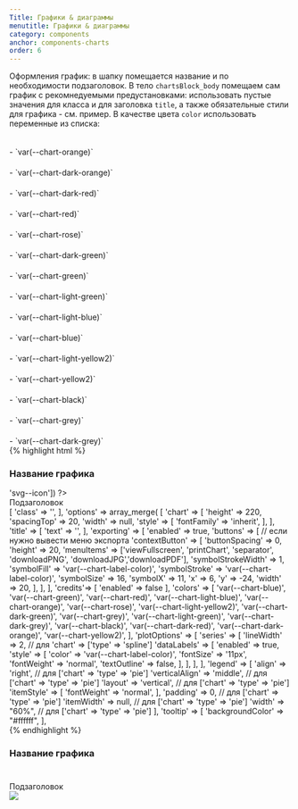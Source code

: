 ```yaml
---
Title: Графики & диаграммы
menutitle: Графики & диаграммы
category: components
anchor: components-charts
order: 6
---
```


Оформления график: в шапку помещается название и по необходимости подзаголовок. В тело `chartsBlock_body` помещаем сам график с рекомнедуемыми предустановками:
использовать пустые значения для класса и для заголовка `title`, а также обязательные стили для графика - см. пример.
В качестве цвета `color` использовать переменные из списка:
<div class="row">
<div class="col-sm-6"><div class="mb-10"><div class="d-inline-block chartsBlock"><span style="width:20px; height:20px;display:inline-block; background-color: var(--chart-orange)"></span></div> - `var(--chart-orange)`</div></div>
<div class="col-sm-6"><div class="mb-10"><div class="d-inline-block chartsBlock"><span style="width:20px; height:20px;display:inline-block; background-color: var(--chart-dark-orange)"></span></div> - `var(--chart-dark-orange)`</div></div>
<div class="col-sm-6"><div class="mb-10"><div class="d-inline-block chartsBlock"><span style="width:20px; height:20px;display:inline-block; background-color: var(--chart-dark-red)"></span></div> - `var(--chart-dark-red)`</div></div>
<div class="col-sm-6"><div class="mb-10"><div class="d-inline-block chartsBlock"><span style="width:20px; height:20px;display:inline-block; background-color: var(--chart-red)"></span></div> - `var(--chart-red)`</div></div>
<div class="col-sm-6"><div class="mb-10"><div class="d-inline-block chartsBlock"><span style="width:20px; height:20px;display:inline-block; background-color: var(--chart-rose)"></span></div> - `var(--chart-rose)`</div></div>
<div class="col-sm-6"><div class="mb-10"><div class="d-inline-block chartsBlock"><span style="width:20px; height:20px;display:inline-block; background-color: var(--chart-dark-green)"></span></div> - `var(--chart-dark-green)`</div></div>
<div class="col-sm-6"><div class="mb-10"><div class="d-inline-block chartsBlock"><span style="width:20px; height:20px;display:inline-block; background-color: var(--chart-green)"></span></div> - `var(--chart-green)`</div></div>
<div class="col-sm-6"><div class="mb-10"><div class="d-inline-block chartsBlock"><span style="width:20px; height:20px;display:inline-block; background-color: var(--chart-light-green)"></span></div> - `var(--chart-light-green)`</div></div>
<div class="col-sm-6"><div class="mb-10"><div class="d-inline-block chartsBlock"><span style="width:20px; height:20px;display:inline-block; background-color: var(--chart-light-blue)"></span></div> - `var(--chart-light-blue)`</div></div>
<div class="col-sm-6"><div class="mb-10"><div class="d-inline-block chartsBlock"><span style="width:20px; height:20px;display:inline-block; background-color: var(--chart-blue)"></span></div> - `var(--chart-blue)`</div></div>
<div class="col-sm-6"><div class="mb-10"><div class="d-inline-block chartsBlock"><span style="width:20px; height:20px;display:inline-block; background-color: var(--chart-light-yellow2)"></span></div> - `var(--chart-light-yellow2)`</div></div>
<div class="col-sm-6"><div class="mb-10"><div class="d-inline-block chartsBlock"><span style="width:20px; height:20px;display:inline-block; background-color: var(--chart-yellow2)"></span></div> - `var(--chart-yellow2)`</div></div>
<div class="col-sm-6"><div class="mb-10"><div class="d-inline-block chartsBlock"><span style="width:20px; height:20px;display:inline-block; background-color: var(--chart-black)"></span></div> - `var(--chart-black)`</div></div>
<div class="col-sm-6"><div class="mb-10"><div class="d-inline-block chartsBlock"><span style="width:20px; height:20px;display:inline-block; background-color: var(--chart-grey)"></span></div> - `var(--chart-grey)`</div></div>
<div class="col-sm-6"><div class="mb-10"><div class="d-inline-block chartsBlock"><span style="width:20px; height:20px;display:inline-block; background-color: var(--chart-dark-grey)"></span></div> - `var(--chart-dark-grey)`</div></div>
</div>
{% highlight html %}
<div class="chartsBlock mb-10">
  <div class="chartsBlock_header">
      <div class="chartsBlock_headerItem">
          <h3>Название графика</h3>
      </div>
      <div class="chartsBlock_headerItem">
          <?= Html::tag('span', Icons::icon("bicolors-car_model__24vb"), ['class' => 'svg--icon']) ?>
      </div>
  </div>
  <div class="chartsBlock_headerSubtitles">Подзаголовок</div>
  <div class="chartsBlock_body">
    <?= Highcharts::widget([
        'htmlOptions' => [
            'class' => '',
        ],
        'options' => array_merge(
            [
                'chart' => [
                    'height' => 220,
                    'spacingTop' => 20,
                    'width' => null,
                    'style' => [
                        'fontFamily' => 'inherit',
                    ],
                ],
                'title' => [
                    'text' => '',
                ],
                'exporting' => [
                    'enabled' => true,
                    'buttons' => [ // если нужно вывести меню экспорта
                        'contextButton' => [
                            'buttonSpacing' => 0,
                            'height' => 20,
                            'menuItems' => ['viewFullscreen', 'printChart', 'separator', 'downloadPNG', 'downloadJPG','downloadPDF'],
                            'symbolStrokeWidth' =>  1,
                            'symbolFill' =>  'var(--chart-label-color)',
                            'symbolStroke' =>  'var(--chart-label-color)',
                            'symbolSize' => 16,
                            'symbolX' => 11,
                            'x' => 6,
                            'y' => -24,
                            'width' => 20,
                        ],
                    ],
                ],
                'credits'=> [
                    'enabled' => false
                ],
                'colors' => [
                        'var(--chart-blue)',
                        'var(--chart-green)',
                        'var(--chart-red)',
                        'var(--chart-light-blue)',
                        'var(--chart-orange)',
                        'var(--chart-rose)',
                        'var(--chart-light-yellow2)',
                        'var(--chart-dark-green)',
                        'var(--chart-grey)',
                        'var(--chart-light-green)',
                        'var(--chart-dark-grey)',
                        'var(--chart-black)',
                        'var(--chart-dark-red)',
                        'var(--chart-dark-orange)',
                        'var(--chart-yellow2)',
                ],
                'plotOptions' => [
                    'series' => [
                        'lineWidth' => 2, // для 'chart' => ['type' => 'spline']
                        'dataLabels' => [
                            'enabled' => true,
                            'style' => [
                                'color' => 'var(--chart-label-color)',
                                'fontSize' => '11px',
                                'fontWeight' => 'normal',
                                'textOutline' => false,
                            ],
                        ],
                    ],
                ],
                'legend' => [
                    'align' => 'right', // для ['chart' => 'type' => 'pie']
                    'verticalAlign' => 'middle', // для ['chart' => 'type' => 'pie']
                    'layout' => 'vertical', // для ['chart' => 'type' => 'pie']
                    'itemStyle' => [
                        'fontWeight' => 'normal',
                    ],
                    'padding' => 0, // для ['chart' => 'type' => 'pie']
                    'itemWidth' => null, // для ['chart' => 'type' => 'pie']
                    'width' => "60%", // для ['chart' => 'type' => 'pie']
                ],
                'tooltip' => [
                    'backgroundColor' => "#ffffff",
                ],
  </div>
</div>
{% endhighlight %}

<div class="bs-docs-example">
  <div class="chartsBlock">
    <div class="chartsBlock_header">
        <div class="chartsBlock_headerItem">
            <h3>Название графика</h3>
        </div>
        <div class="chartsBlock_headerItem">
            <span class="svg--icon"><svg width="24" height="24"><use xlink:href="dist/sprite.symbol.svg#bicolors-car_model__24vb"></use></svg></span>
        </div>
    </div>
    <div class="chartsBlock_headerSubtitles">Подзаголовок</div>
    <div class="chartsBlock_body">
        <img src="https://195004.selcdn.ru/ref/cad34c4ed697465ddeb196d06416fcc8864ea2be.jpg"> 
    </div>
  </div>
</div>
